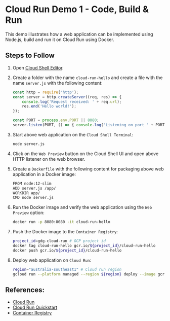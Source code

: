 # Cloud Run Demo 1 - Code, Build & Run

This demo illustrates how a web application can be implemented using Node.js, build and run it on Cloud Run using Docker.

## Steps to Follow

1. Open [Cloud Shell Editor](https://ssh.cloud.google.com/cloudshell/editor).

2. Create a folder with the name `cloud-run-hello` and create a file with the name `server.js` with the following content:

   ```js
   const http = require('http');
   const server = http.createServer((req, res) => {
       console.log('Request received: ' + req.url);
       res.end('Hello world!');
   });

   const PORT = process.env.PORT || 8080;
   server.listen(PORT, () => { console.log('Listening on port ' + PORT);});
   ```

3. Start above web application on the `Cloud Shell Terminal`:

   ```bash
   node server.js
   ```

4. Click on the `Web Preview` button on the Cloud Shell UI and open above HTTP listener on the web browser.

5. Create a `Dockerfile` with the following content for packaging above web application in a Docker image:

   ```bash
   FROM node:12-slim
   ADD server.js /app/
   WORKDIR app/
   CMD node server.js
   ```

6. Run the Docker image and verify the web application using the `Web Preview` option:

   ```bash
   docker run -p 8080:8080 -it cloud-run-hello
   ```

7. Push the Docker image to the `Container Registry`:

   ```bash
   project_id=gdg-cloud-run # GCP project id
   docker tag cloud-run-hello gcr.io/${project_id}/cloud-run-hello
   docker push gcr.io/${project_id}/cloud-run-hello
   ```

8. Deploy web application on `Cloud Run`:

   ```bash
   region="australia-southeast1" # Cloud run region
   gcloud run --platform managed --region ${region} deploy --image gcr.io/${project_id}/cloud-run-hello
   ```

## References:
- [Cloud Run](https://cloud.google.com/run)
- [Cloud Run Quickstart](https://cloud.google.com/run/docs/quickstarts/build-and-deploy)
- [Container Registry](https://cloud.google.com/container-registry)
